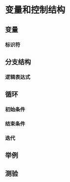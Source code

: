 # 变量和控制结构



## 变量

### 标识符




## 分支结构

### 逻辑表达式





## 循环


### 初始条件

### 结束条件

### 迭代



## 举例





## 测验





